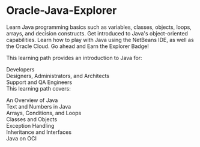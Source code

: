 # Oracle-Java-Explorer

Learn Java programming basics such as variables, classes, objects, loops, arrays, and decision constructs. Get introduced to Java's object-oriented capabilities. Learn how to play with Java using the NetBeans IDE, as well as the Oracle Cloud. Go ahead and Earn the Explorer Badge!

This learning path provides an introduction to Java for:

Developers  
Designers, Administrators, and Architects  
Support and QA Engineers  
This learning path covers:

An Overview of Java  
Text and Numbers in Java  
Arrays, Conditions, and Loops  
Classes and Objects  
Exception Handling  
Inheritance and Interfaces  
Java on OCI  
